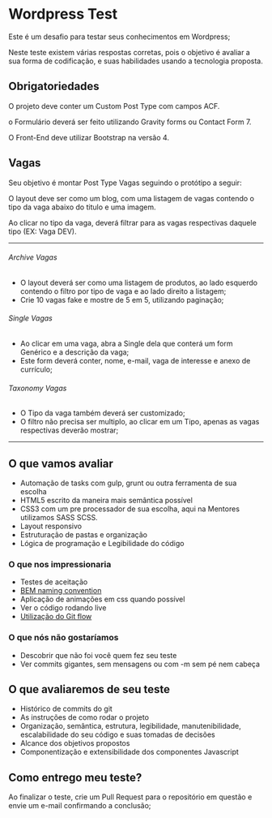 # Wordpress Test

Este é um desafio para testar seus conhecimentos em Wordpress;

Neste teste existem várias respostas corretas, pois o objetivo é avaliar a sua forma de codificação, e suas habilidades usando a tecnologia proposta.

## Obrigatoriedades

O projeto deve conter um Custom Post Type com campos ACF.

o Formulário deverá ser feito utilizando Gravity forms ou Contact Form 7.

O Front-End deve utilizar Bootstrap na versão 4.

## Vagas

Seu objetivo é montar Post Type Vagas seguindo o protótipo a seguir:

O layout deve ser como um blog, com uma listagem de vagas contendo o tipo da vaga abaixo do titulo e uma imagem. 

Ao clicar no tipo da vaga, deverá filtrar para as vagas respectivas daquele tipo (EX: Vaga DEV).

------------


  ###### Archive Vagas
  
  * O layout deverá ser como uma listagem de produtos, ao lado esquerdo contendo o filtro por tipo de vaga e ao lado direito a listagem;
  * Crie 10 vagas fake e mostre de 5 em 5, utilizando paginação;
  
  ###### Single Vagas
  
  * Ao clicar em uma vaga, abra a Single dela que conterá um form Genérico e a descrição da vaga;
  * Este form deverá conter, nome, e-mail, vaga de interesse e anexo de currículo;
  
  ###### Taxonomy Vagas
  
  * O Tipo da vaga também deverá ser customizado;
  * O filtro não precisa ser multiplo, ao clicar em um Tipo, apenas as vagas respectivas deverão mostrar;

------------


## O que vamos avaliar

* Automação de tasks com gulp, grunt ou outra ferramenta de sua escolha
* HTML5 escrito da maneira mais semântica possível
* CSS3 com um pre processador de sua escolha, aqui na Mentores utilizamos SASS SCSS.
* Layout responsivo
* Estruturação de pastas e organização
* Lógica de programação e Legibilidade do código

### O que nos impressionaria

* Testes de aceitação
* [BEM naming convention](http://getbem.com/naming/)
* Aplicação de animações em css quando possível
* Ver o código rodando live
* [Utilização do Git flow](https://danielkummer.github.io/git-flow-cheatsheet/index.pt_BR.html)

### O que nós não gostaríamos

* Descobrir que não foi você quem fez seu teste
* Ver commits gigantes, sem mensagens ou com -m sem pé nem cabeça

## O que avaliaremos de seu teste

* Histórico de commits do git
* As instruções de como rodar o projeto
* Organização, semântica, estrutura, legibilidade, manutenibilidade, escalabilidade do seu código e suas tomadas de decisões
* Alcance dos objetivos propostos
* Componentização e extensibilidade dos componentes Javascript

## Como entrego meu teste?

Ao finalizar o teste, crie um Pull Request para o repositório em questão e envie um e-mail confirmando a conclusão;
